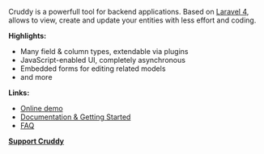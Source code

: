 Cruddy is a powerfull tool for backend applications. Based on [Laravel 4](http://laravel.com),
allows to view, create and update your entities with less effort and coding.

__Highlights:__

*   Many field & column types, extendable via plugins
*   JavaScript-enabled UI, completely asynchronous
*   Embedded forms for editing related models
*   and more

__Links:__

*   [Online demo](http://cruddy-demo.eu1.frbit.net)
*   [Documentation & Getting Started](https://github.com/lazychaser/cruddy/wiki/Home)
*   [FAQ](https://github.com/lazychaser/cruddy/wiki/Home#faq)

__[Support Cruddy](https://www.paypal.com/cgi-bin/webscr?cmd=_s-xclick&hosted_button_id=4XER3ZN496WCU)__